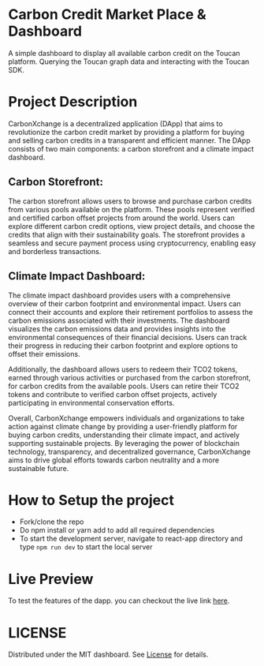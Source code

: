 # Carbon Credit Market Place & Dashboard

A simple dashboard to display all available carbon credit on the Toucan platform. Querying the Toucan graph data and interacting with the Toucan SDK.

# Project Description
CarbonXchange is a decentralized application (DApp) that aims to revolutionize the carbon credit market by providing a platform for buying and selling carbon credits in a transparent and efficient manner. The DApp consists of two main components: a carbon storefront and a climate impact dashboard.

## Carbon Storefront:
The carbon storefront allows users to browse and purchase carbon credits from various pools available on the platform. These pools represent verified and certified carbon offset projects from around the world. Users can explore different carbon credit options, view project details, and choose the credits that align with their sustainability goals. The storefront provides a seamless and secure payment process using cryptocurrency, enabling easy and borderless transactions.

## Climate Impact Dashboard:
The climate impact dashboard provides users with a comprehensive overview of their carbon footprint and environmental impact. Users can connect their accounts and explore their retirement portfolios to assess the carbon emissions associated with their investments. The dashboard visualizes the carbon emissions data and provides insights into the environmental consequences of their financial decisions. Users can track their progress in reducing their carbon footprint and explore options to offset their emissions.

Additionally, the dashboard allows users to redeem their TCO2 tokens, earned through various activities or purchased from the carbon storefront, for carbon credits from the available pools. Users can retire their TCO2 tokens and contribute to verified carbon offset projects, actively participating in environmental conservation efforts.

Overall, CarbonXchange empowers individuals and organizations to take action against climate change by providing a user-friendly platform for buying carbon credits, understanding their climate impact, and actively supporting sustainable projects. By leveraging the power of blockchain technology, transparency, and decentralized governance, CarbonXchange aims to drive global efforts towards carbon neutrality and a more sustainable future.

# How to Setup the project
- Fork/clone the repo
- Do npm install or yarn add to add all required dependencies
- To start the development server, navigate to react-app directory and type `npm run dev` to start the local server

# Live Preview 
To test the features of the dapp. you can checkout the live link [here](https://carbonxchange.vercel.app/).

# LICENSE
Distributed under the MIT dashboard. See [License](https://github.com/gconnect/Toucan-Dashboard/blob/master/LICENSE) for details.
